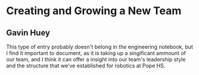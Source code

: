 # Creating and Growing a New Team
## Gavin Huey

This type of entry probably doesn't belong in the engineering notebook, but I find it important to document, as it is taking up a singificant ammount of our team, and I think it can offer a insight into our team's leadership style and the structure that we've established for robotics at Pope HS. 